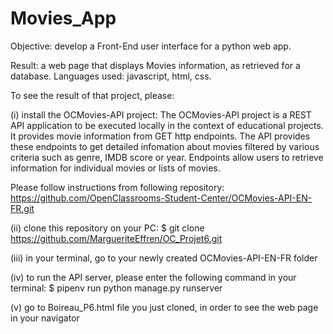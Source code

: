 # Movies_App
Objective: develop a Front-End user interface for a python web app.

Result: a web page that displays Movies information, as retrieved for a database.
Languages used: javascript, html, css.

To see the result of that project, please:

(i) install the OCMovies-API project:
The OCMovies-API project is a REST API application to be executed locally in the context of educational projects. It provides movie information from GET http endpoints. The API provides these endpoints to get detailed infomation about movies filtered by various criteria such as genre, IMDB score or year. Endpoints allow users to retrieve information for individual movies or lists of movies.

Please follow instructions from following repository:
https://github.com/OpenClassrooms-Student-Center/OCMovies-API-EN-FR.git

(ii) clone this repository on your PC:
$ git clone https://github.com/MargueriteEffren/OC_Projet6.git

(iii) in your terminal, go to your newly created OCMovies-API-EN-FR folder

(iv) to run the API server, please enter the following command in your terminal:
$ pipenv run python manage.py runserver

(v) go to Boireau_P6.html file you just cloned, in order to see the web page in your navigator

